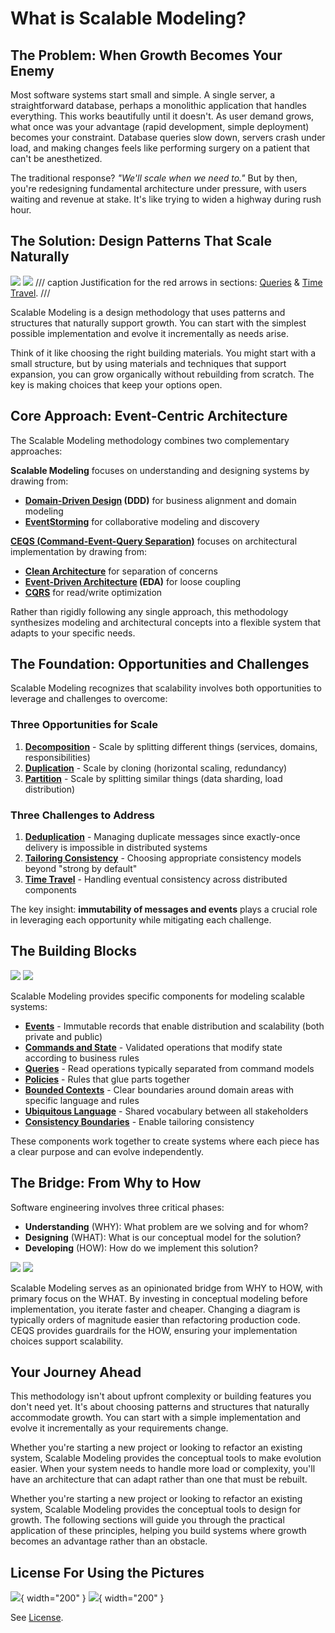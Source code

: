 # What is Scalable Modeling?

## The Problem: When Growth Becomes Your Enemy

Most software systems start small and simple. A single server, a straightforward database, perhaps a monolithic application that handles everything. This works beautifully until it doesn't. As user demand grows, what once was your advantage (rapid development, simple deployment) becomes your constraint. Database queries slow down, servers crash under load, and making changes feels like performing surgery on a patient that can't be anesthetized.

The traditional response? _"We'll scale when we need to."_ But by then, you're redesigning fundamental architecture under pressure, with users waiting and revenue at stake. It's like trying to widen a highway during rush hour.

## The Solution: Design Patterns That Scale Naturally

![](assets/images/scalable_modeling_components.png#only-light)
![](assets/images/scalable_modeling_components_dark.png#only-dark)
/// caption
Justification for the red arrows in sections: [Queries](components/#queries) & [Time Travel](challenges/#time-travel).
///

Scalable Modeling is a design methodology that uses patterns and structures that naturally support growth. You can start with the simplest possible implementation and evolve it incrementally as needs arise.

Think of it like choosing the right building materials. You might start with a small structure, but by using materials and techniques that support expansion, you can grow organically without rebuilding from scratch. The key is making choices that keep your options open.

## Core Approach: Event-Centric Architecture

The Scalable Modeling methodology combines two complementary approaches:

**Scalable Modeling** focuses on understanding and designing systems by drawing from:

- **[Domain-Driven Design](credits/#eric-evans) (DDD)** for business alignment and domain modeling
- **[EventStorming](credits/#alberto-brandolini)** for collaborative modeling and discovery

**[CEQS (Command-Event-Query Separation)](ceqs/#ceqs-command-event-query-separation)** focuses on architectural implementation by drawing from:

- **[Clean Architecture](credits/#robert-c-martin)** for separation of concerns
- **[Event-Driven Architecture](theory/#event-driven-architecture-eda) (EDA)** for loose coupling
- **[CQRS](theory/#command-query-responsibility-segregation-cqrs)** for read/write optimization

Rather than rigidly following any single approach, this methodology synthesizes modeling and architectural concepts into a flexible system that adapts to your specific needs.

## The Foundation: Opportunities and Challenges

Scalable Modeling recognizes that scalability involves both opportunities to leverage and challenges to overcome:

### Three Opportunities for Scale
1. **[Decomposition](opportunities/#decomposition)** - Scale by splitting different things (services, domains, responsibilities)
2. **[Duplication](opportunities/#duplication)** - Scale by cloning (horizontal scaling, redundancy)
3. **[Partition](opportunities/#partition)** - Scale by splitting similar things (data sharding, load distribution)

### Three Challenges to Address
1. **[Deduplication](challenges/#deduplication)** - Managing duplicate messages since exactly-once delivery is impossible in distributed systems
2. **[Tailoring Consistency](challenges/#tailoring-consistency)** - Choosing appropriate consistency models beyond "strong by default"
3. **[Time Travel](challenges/#time-travel)** - Handling eventual consistency across distributed components

The key insight: **immutability of messages and events** plays a crucial role in leveraging each opportunity while mitigating each challenge.

## The Building Blocks

![](assets/images/components_of_scalable_modeling.png#only-light)
![](assets/images/components_of_scalable_modeling_dark.png#only-dark)

Scalable Modeling provides specific components for modeling scalable systems:

- **[Events](components/#events)** - Immutable records that enable distribution and scalability (both private and public)
- **[Commands and State](components/#commands-and-state)** - Validated operations that modify state according to business rules
- **[Queries](components/#queries)** - Read operations typically separated from command models
- **[Policies](components/#policies)** - Rules that glue parts together
- **[Bounded Contexts](components/#bounded-contexts)** - Clear boundaries around domain areas with specific language and rules
- **[Ubiquitous Language](components/#ubiquitous-language)** - Shared vocabulary between all stakeholders
- **[Consistency Boundaries](components/#consistency-boundaries)** - Enable tailoring consistency

These components work together to create systems where each piece has a clear purpose and can evolve independently.

## The Bridge: From Why to How

Software engineering involves three critical phases:

- **Understanding** (WHY): What problem are we solving and for whom?
- **Designing** (WHAT): What is our conceptual model for the solution?
- **Developing** (HOW): How do we implement this solution?

![](assets/images/why_what_how.png#only-light)
![](assets/images/why_what_how_dark.png#only-dark)

Scalable Modeling serves as an opinionated bridge from WHY to HOW, with primary focus on the WHAT. By investing in conceptual modeling before implementation, you iterate faster and cheaper. Changing a diagram is typically orders of magnitude easier than refactoring production code. CEQS provides guardrails for the HOW, ensuring your implementation choices support scalability.

## Your Journey Ahead

This methodology isn't about upfront complexity or building features you don't need yet. It's about choosing patterns and structures that naturally accommodate growth. You can start with a simple implementation and evolve it incrementally as your requirements change.

Whether you're starting a new project or looking to refactor an existing system, Scalable Modeling provides the conceptual tools to make evolution easier. When your system needs to handle more load or complexity, you'll have an architecture that can adapt rather than one that must be rebuilt.

Whether you're starting a new project or looking to refactor an existing system, Scalable Modeling provides the conceptual tools to design for growth. The following sections will guide you through the practical application of these principles, helping you build systems where growth becomes an advantage rather than an obstacle.

## License For Using the Pictures

![](assets/images/copyright.png#only-light){ width="200" }
![](assets/images/copyright_dark.png#only-dark){ width="200" }

See [License](https://github.com/roikonen/scalablemodeling/blob/main/LICENSE.md).